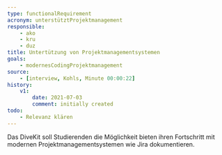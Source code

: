 ```yaml
---
type: functionalRequirement
acronym: unterstütztProjektmanagement
responsible: 
    - ako
    - kru
    - duz
title: Untertützung von Projektmanagementsystemen
goals: 
    - modernesCodingProjektmanagement
source:
    - [interview, Kohls, Minute 00:00:22]
history:
    v1:
        date: 2021-07-03
        comment: initially created
todo: 
    - Relevanz klären
---
```


Das DiveKit soll Studierenden die Möglichkeit bieten ihren Fortschritt mit modernen Projektmanagementsystemen wie Jira dokumentieren.

<!-- 
    Grundsätzlich sollte dies schon Möglich sein, es besteht nur keine Kommunikation zwischen den Systemen.
    Außerdem ist unklar, ob eine Erwähnung "Studierende sollten X können" vom DiveKit auch umgesetzt werden soll.
-->